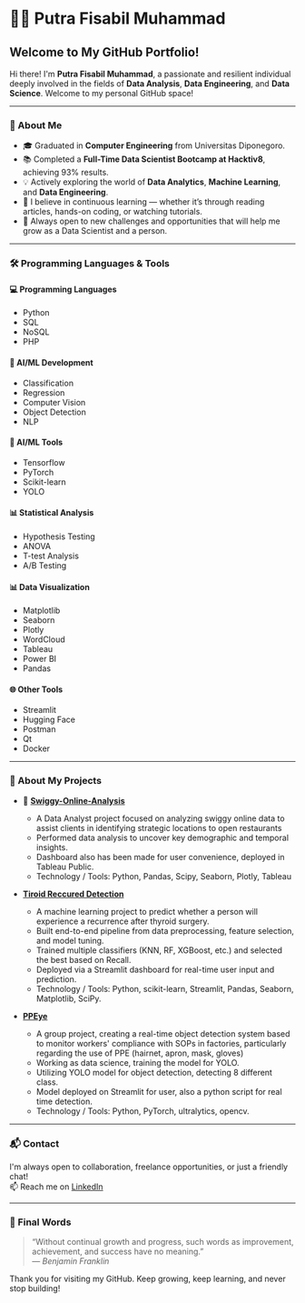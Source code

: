 # 👨‍💻 Putra Fisabil Muhammad  
## Welcome to My GitHub Portfolio!

Hi there! I'm **Putra Fisabil Muhammad**, a passionate and resilient individual deeply involved in the fields of **Data Analysis**, **Data Engineering**, and **Data Science**. Welcome to my personal GitHub space!

---

### 🚀 About Me

- 🎓 Graduated in **Computer Engineering** from Universitas Diponegoro.  
- 📚 Completed a **Full-Time Data Scientist Bootcamp at Hacktiv8**, achieving 93% results.  
- 💡 Actively exploring the world of **Data Analytics**, **Machine Learning**, and **Data Engineering**.  
- 🧠 I believe in continuous learning — whether it’s through reading articles, hands-on coding, or watching tutorials.  
- 🌱 Always open to new challenges and opportunities that will help me grow as a Data Scientist and a person.

---

### 🛠️ Programming Languages & Tools

#### 💻 Programming Languages
- Python  
- SQL 
- NoSQL 
- PHP 

#### 🧰 AI/ML Development
- Classification  
- Regression 
- Computer Vision
- Object Detection
- NLP  

#### 🤖 AI/ML Tools
- Tensorflow  
- PyTorch  
- Scikit-learn  
- YOLO

#### 📊 Statistical Analysis
- Hypothesis Testing
- ANOVA
- T-test Analysis
- A/B Testing

#### 📊 Data Visualization
- Matplotlib  
- Seaborn  
- Plotly  
- WordCloud  
- Tableau  
- Power BI
- Pandas

#### 🌐 Other Tools
- Streamlit
- Hugging Face  
- Postman
- Qt
- Docker

---

### 📁 About My Projects

- 🔬 **[Swiggy-Online-Analysis](https://public.tableau.com/app/profile/putra.fisabil.muhammad/viz/P0M1_Putra_Fisabil_Muhammad/StatistikAnalis)**  
    - A Data Analyst project focused on analyzing swiggy online data to assist clients in identifying strategic locations to open restaurants
    - Performed data analysis to uncover key demographic and temporal insights. 
    - Dashboard also has been made for user convenience, deployed in Tableau Public.
    - Technology / Tools: Python, Pandas, Scipy, Seaborn, Plotly, Tableau

- **[Tiroid Reccured Detection](https://reccured-pasien-test.streamlit.app/)**
    - A machine learning project to predict whether a person will experience a recurrence after thyroid surgery.
    - Built end-to-end pipeline from data preprocessing, feature selection, and model tuning. 
    - Trained multiple classifiers (KNN, RF, XGBoost, etc.) and selected the best based on Recall.
    - Deployed via a Streamlit dashboard for real-time user input and prediction. 
    - Technology / Tools: Python, scikit-learn, Streamlit, Pandas, Seaborn, Matplotlib, SciPy.

- **[PPEye](https://ppeyeee.streamlit.app/)**
    - A group project, creating a real-time object detection system based to monitor workers' compliance with SOPs in factories, particularly regarding the use of PPE (hairnet, apron, mask, gloves)
    - Working as data science, training the model for YOLO. 
    - Utilizing YOLO model for object detection, detecting 8 different class. 
    - Model deployed on Streamlit for user, also a python script for real time detection.
    - Technology / Tools: Python, PyTorch, ultralytics, opencv. 


---

### 📬 Contact

I'm always open to collaboration, freelance opportunities, or just a friendly chat!  
📫 Reach me on [LinkedIn](https://www.linkedin.com/in/your-linkedin-here)

---

### 📖 Final Words

> “Without continual growth and progress, such words as improvement, achievement, and success have no meaning.”  
> — *Benjamin Franklin*

Thank you for visiting my GitHub. Keep growing, keep learning, and never stop building!
